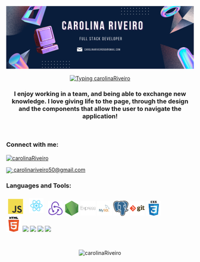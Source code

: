 
<img src="https://raw.githubusercontent.com/Carolinambb/Carolinambb/master/BannerCarolinaCenter.png" alt="banner carolina riveiro full stack">

<p align="center">
<a href="https://git.io/typing-svg"><img src="https://readme-typing-svg.herokuapp.com?font=Fira+Code&pause=1000&color=FF7B72&width=435&lines=Hi+there+I'm+Carolina👋%F0%9F%91%8B" alt="Typing carolinaRiveiro" /></a>
</p>

<h3 align="center">
I enjoy working in a team, and being able to exchange new knowledge. I love giving life to the page, through the design and the components that allow the user to navigate the application!</h3>

<br>
<h3 align="left">Connect with me:</h3>
<p align="left">
<a href="https://www.linkedin.com/in/carolina-riveiro-268a82204/" target="blank"><img align="center" src="https://raw.githubusercontent.com/rahuldkjain/github-profile-readme-generator/master/src/images/icons/Social/linked-in-alt.svg" alt="carolinaRiveiro" height="30" width="45" /></a>
</p>
 <a href="https://carolinariveiro50@gmail.com">
      <img align="center" src="https://user-images.githubusercontent.com/76783198/182482940-c4a2a044-de93-4450-b354-9628cbb175c9.svg"/>
      carolinariveiro50@gmail.com
    </a

<br>
 

<h3 align="left">Languages and Tools:</h3>

<code><img height="40" HSPACE="5" VSPACE="5" src="https://raw.githubusercontent.com/github/explore/80688e429a7d4ef2fca1e82350fe8e3517d3494d/topics/javascript/javascript.png"></code>
<code><img height="40" HSPACE="7" VSPACE="7" src="https://raw.githubusercontent.com/github/explore/80688e429a7d4ef2fca1e82350fe8e3517d3494d/topics/react/react.png"></code>
<code><img height="40" src="https://raw.githubusercontent.com/github/explore/80688e429a7d4ef2fca1e82350fe8e3517d3494d/topics/redux/redux.png"></code>
<code><img height="40" src="https://raw.githubusercontent.com/github/explore/80688e429a7d4ef2fca1e82350fe8e3517d3494d/topics/nodejs/nodejs.png"></code>
<code><img height="40" src="https://raw.githubusercontent.com/github/explore/80688e429a7d4ef2fca1e82350fe8e3517d3494d/topics/express/express.png"></code> 
<code><img height="40" src="https://raw.githubusercontent.com/github/explore/80688e429a7d4ef2fca1e82350fe8e3517d3494d/topics/mysql/mysql.png"></code>
<code><img height="40" src="https://raw.githubusercontent.com/github/explore/80688e429a7d4ef2fca1e82350fe8e3517d3494d/topics/postgresql/postgresql.png"></code> 
<code><img height="40" src="https://raw.githubusercontent.com/github/explore/80688e429a7d4ef2fca1e82350fe8e3517d3494d/topics/git/git.png"></code> 
<code><img height="40" src="https://raw.githubusercontent.com/github/explore/80688e429a7d4ef2fca1e82350fe8e3517d3494d/topics/css/css.png"></code>  
<code><img height="40" src="https://raw.githubusercontent.com/github/explore/80688e429a7d4ef2fca1e82350fe8e3517d3494d/topics/html/html.png"></code> 
<code><img height="40" src="https://avatars.githubusercontent.com/in/8329?s=30&u=cd19897a18dc3e7a2b0b8be2c6ce135b726c5772&v=4"></code> 
<code><img height="40" src="https://avatars.githubusercontent.com/in/73253?s=30&u=580e97cf9a64b47eb4366fde7f68ff00a871c391&v=4"></code>
<code><img height="40" src="https://avatars.githubusercontent.com/u/61069792?s=200&v=4"></code>
<code><img height="40" src="https://avatars.githubusercontent.com/oa/797352?s=60&u=272e4025f5f627681270ab634bb7135d0069952d&v=4"></code>
 <br>

 <br>
<p align="center"> <img src="https://github-readme-stats.vercel.app/api?username=Carolinambb&show_icons=true&theme=gotham" alt="carolinaRiveiro" />